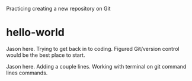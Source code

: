 Practicing creating a new repository on Git

# hello-world

Jason here. Trying to get back in to coding.
Figured Git/version control would be the best place to start.

Jason here. Adding a couple lines. Working
with terminal on git command lines commands.

